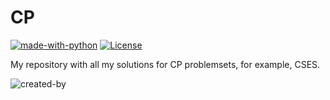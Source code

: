 # CP

[![made-with-python](https://img.shields.io/badge/Made%20with-Python-1f425f.svg)](https://www.python.org/)
[![License](http://img.shields.io/:license-mit-blue.svg)](http://doge.mit-license.org)

My repository with all my solutions for CP problemsets, for example, CSES.

![created-by](https://img.shields.io/badge/Created%20by-Stealth.py-black)
